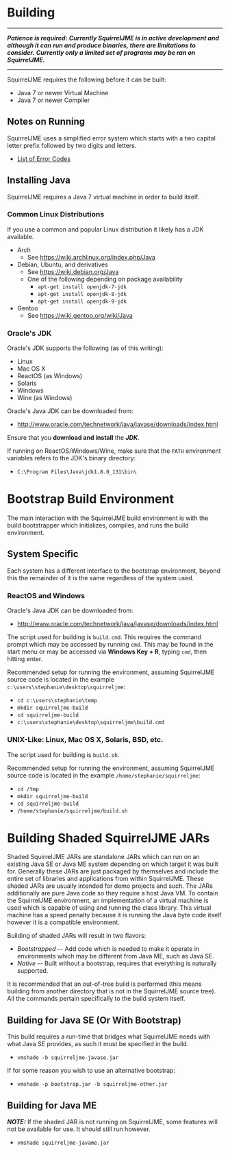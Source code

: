 # Building

------------------------------------------------------------------------------

***Patience is required:***
***Currently SquirrelJME is in active development and although it can***
***run and produce binaries, there are limitations to consider.***
***Currently only a limited set of programs may be ran on SquirrelJME.***

------------------------------------------------------------------------------

SquirrelJME requires the following before it can be built:

 * Java 7 or newer Virtual Machine
 * Java 7 or newer Compiler

## Notes on Running

SquirrelJME uses a simplified error system which starts with a two capital
letter prefix followed by two digits and letters.

 * [List of Error Codes](http://multiphasicapps.net/uv/errors.mkd)

## Installing Java

SquirrelJME requires a Java 7 virtual machine in order to build itself.

### Common Linux Distributions

If you use a common and popular Linux distribution it likely has a JDK
available.

 * Arch
   * See <https://wiki.archlinux.org/index.php/Java>
 * Debian, Ubuntu, and derivatives
   * See <https://wiki.debian.org/Java>
   * One of the following depending on package availability
     * `apt-get install openjdk-7-jdk`
     * `apt-get install openjdk-8-jdk`
     * `apt-get install openjdk-9-jdk`
 * Gentoo
   * See <https://wiki.gentoo.org/wiki/Java>

### Oracle's JDK

Oracle's JDK supports the following (as of this writing):

 * Linux
 * Mac OS X
 * ReactOS (as Windows)
 * Solaris
 * Windows
 * Wine (as Windows)

Oracle's Java JDK can be downloaded from:

 * <http://www.oracle.com/technetwork/java/javase/downloads/index.html>
 
Ensure that you **download and install** the ***JDK***.

If running on ReactOS/Windows/Wine, make sure that the `PATH` environment
variables refers to the JDK's binary directory:

 * `C:\Program Files\Java\jdk1.8.0_131\bin\`

# Bootstrap Build Environment

The main interaction with the SquirrelJME build environment is with the build
bootstrapper which initializes, compiles, and runs the build environment.

## System Specific

Each system has a different interface to the bootstrap environment, beyond this
the remainder of it is the same regardless of the system used.

### ReactOS and Windows

Oracle's Java JDK can be downloaded from:

 * <http://www.oracle.com/technetwork/java/javase/downloads/index.html>

The script used for building is `build.cmd`. This requires the command prompt
which may be accessed by running `cmd`. This may be found in the start menu
or may be accessed via **Windows Key + R**, typing `cmd`, then hitting enter.

Recommended setup for running the environment, assuming SquirrelJME source
code is located in the example `c:\users\stephanie\desktop\squirreljme`:

 * `cd c:\users\stephanie\temp`
 * `mkdir squirreljme-build`
 * `cd squirreljme-build`
 * `c:\users\stephanie\desktop\squirreljme\build.cmd`

### UNIX-Like: Linux, Mac OS X, Solaris, BSD, etc.

The script used for building is `build.sh`.

Recommended setup for running the environment, assuming SquirrelJME source
code is located in the example `/home/stephanie/squirreljme`:

 * `cd /tmp`
 * `mkdir squirreljme-build`
 * `cd squirreljme-build`
 * `/home/stephanie/squirreljme/build.sh`

# Building Shaded SquirrelJME JARs

Shaded SquirrelJME JARs are standalone JARs which can run on an existing
Java SE or Java ME system depending on which target it was built for.
Generally these JARs are just packaged by themselves and include the entire
set of libraries and applications from within SquirrelJME. These shaded JARs
are usually intended for demo projects and such. The JARs additionally are
pure Java code so they require a host Java VM. To contain the SquirrelJME
environment, an implementation of a virtual machine is used which is capable
of using and running the class library. This virtual machine has a speed
penalty because it is running the Java byte code itself however it is a
compatible environment.

Building of shaded JARs will result in two flavors:

 * _Bootstrapped_ -- Add code which is needed to make it operate in
   environments which may be different from Java ME, such as Java SE.
 * _Native_ -- Built without a bootstrap, requires that everything is naturally
   supported.

It is recommended that an out-of-tree build is performed (this means building
from another directory that is not in the SquirrelJME source tree). All the
commands pertain specifically to the build system itself.

## Building for Java SE (Or With Bootstrap)

This build requires a run-time that bridges what SquirrelJME needs with what
Java SE provides, as such it must be specified in the build.

 * `vmshade -b squirreljme-javase.jar`

If for some reason you wish to use an alternative bootstrap:

 * `vmshade -p bootstrap.jar -b squirreljme-other.jar`

## Building for Java ME

***NOTE:*** If the shaded JAR is not running on SquirrelJME, some features
will not be available for use. It should still run however.

 * `vmshade squirreljme-javame.jar`


